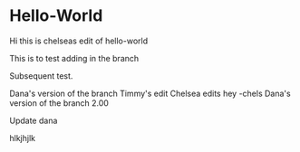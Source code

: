 # Hello-World
Hi this is chelseas edit of hello-world

This is to test adding in the branch


Subsequent test.

Dana's version of the branch
Timmy's edit
Chelsea edits
hey -chels
Dana's version of the branch 2.00

Update dana

hlkjhjlk


